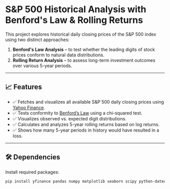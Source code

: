# S&P 500 Historical Analysis with Benford's Law & Rolling Returns

This project explores historical daily closing prices of the S&P 500 index using two distinct approaches:

1. **Benford's Law Analysis** – to test whether the leading digits of stock prices conform to natural data distributions.
2. **Rolling Return Analysis** – to assess long-term investment outcomes over various 5-year periods.

---

## 📈 Features

- ✅ Fetches and visualizes all available S&P 500 daily closing prices using [Yahoo Finance](https://finance.yahoo.com/).
- ✅ Tests conformity to [Benford’s Law](https://en.wikipedia.org/wiki/Benford%27s_law) using a chi-squared test.
- ✅ Visualizes observed vs. expected digit distributions.
- ✅ Calculates and analyzes 5-year rolling returns based on log returns.
- ✅ Shows how many 5-year periods in history would have resulted in a loss.

---

## 🛠️ Dependencies

Install required packages:

```bash
pip install yfinance pandas numpy matplotlib seaborn scipy python-dateutil
